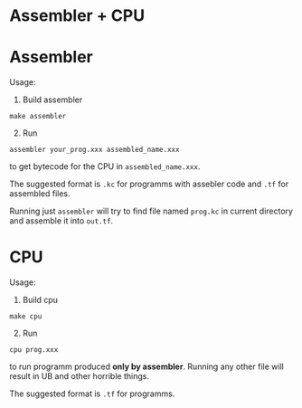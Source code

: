 # Assembler + CPU

# Assembler
Usage:
1) Build assembler
```
make assembler
```
2) Run 
```
assembler your_prog.xxx assembled_name.xxx
```
to get bytecode for the CPU in ```assembled_name.xxx```. 

The suggested format is ```.kc``` for programms with assebler code and ```.tf``` for assembled files.

Running just ```assembler``` will try to find file named ```prog.kc``` in current directory and assemble it into ```out.tf```.

# CPU
Usage:
1) Build cpu
```
make cpu 
```
2) Run
```
cpu prog.xxx
```
to run programm produced **only by assembler**. Running any other file will result in UB and other horrible things.

The suggested format is ```.tf``` for programms.